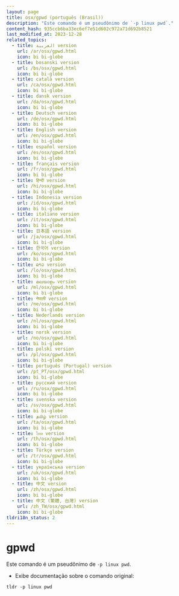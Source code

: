 ```yaml
---
layout: page
title: osx/gpwd (português (Brasil))
description: "Este comando é um pseudônimo de `-p linux pwd`."
content_hash: 935ccb6ba33ec6ef7e51d602c972a71d692b8521
last_modified_at: 2023-12-28
related_topics:
  - title: العربية version
    url: /ar/osx/gpwd.html
    icon: bi bi-globe
  - title: bosanski version
    url: /bs/osx/gpwd.html
    icon: bi bi-globe
  - title: català version
    url: /ca/osx/gpwd.html
    icon: bi bi-globe
  - title: dansk version
    url: /da/osx/gpwd.html
    icon: bi bi-globe
  - title: Deutsch version
    url: /de/osx/gpwd.html
    icon: bi bi-globe
  - title: English version
    url: /en/osx/gpwd.html
    icon: bi bi-globe
  - title: español version
    url: /es/osx/gpwd.html
    icon: bi bi-globe
  - title: français version
    url: /fr/osx/gpwd.html
    icon: bi bi-globe
  - title: हिन्दी version
    url: /hi/osx/gpwd.html
    icon: bi bi-globe
  - title: Indonesia version
    url: /id/osx/gpwd.html
    icon: bi bi-globe
  - title: italiano version
    url: /it/osx/gpwd.html
    icon: bi bi-globe
  - title: 日本語 version
    url: /ja/osx/gpwd.html
    icon: bi bi-globe
  - title: 한국어 version
    url: /ko/osx/gpwd.html
    icon: bi bi-globe
  - title: ລາວ version
    url: /lo/osx/gpwd.html
    icon: bi bi-globe
  - title: മലയാളം version
    url: /ml/osx/gpwd.html
    icon: bi bi-globe
  - title: नेपाली version
    url: /ne/osx/gpwd.html
    icon: bi bi-globe
  - title: Nederlands version
    url: /nl/osx/gpwd.html
    icon: bi bi-globe
  - title: norsk version
    url: /no/osx/gpwd.html
    icon: bi bi-globe
  - title: polski version
    url: /pl/osx/gpwd.html
    icon: bi bi-globe
  - title: português (Portugal) version
    url: /pt_PT/osx/gpwd.html
    icon: bi bi-globe
  - title: русский version
    url: /ru/osx/gpwd.html
    icon: bi bi-globe
  - title: svenska version
    url: /sv/osx/gpwd.html
    icon: bi bi-globe
  - title: தமிழ் version
    url: /ta/osx/gpwd.html
    icon: bi bi-globe
  - title: ไทย version
    url: /th/osx/gpwd.html
    icon: bi bi-globe
  - title: Türkçe version
    url: /tr/osx/gpwd.html
    icon: bi bi-globe
  - title: українська version
    url: /uk/osx/gpwd.html
    icon: bi bi-globe
  - title: 中文 version
    url: /zh/osx/gpwd.html
    icon: bi bi-globe
  - title: 中文 (繁體, 台灣) version
    url: /zh_TW/osx/gpwd.html
    icon: bi bi-globe
tldri18n_status: 2
---
```

# gpwd

Este comando é um pseudônimo de `-p linux pwd`.

- Exibe documentação sobre o comando original:

`tldr -p linux pwd`

